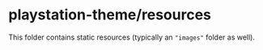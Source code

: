 # playstation-theme/resources

This folder contains static resources (typically an `"images"` folder as well).
